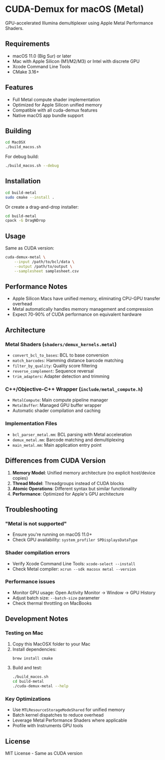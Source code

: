 # CUDA-Demux for macOS (Metal)

GPU-accelerated Illumina demultiplexer using Apple Metal Performance Shaders.

## Requirements

- macOS 11.0 (Big Sur) or later
- Mac with Apple Silicon (M1/M2/M3) or Intel with discrete GPU
- Xcode Command Line Tools
- CMake 3.16+

## Features

- Full Metal compute shader implementation
- Optimized for Apple Silicon unified memory
- Compatible with all cuda-demux features
- Native macOS app bundle support

## Building

```bash
cd MacOSX
./build_macos.sh
```

For debug build:
```bash
./build_macos.sh --debug
```

## Installation

```bash
cd build-metal
sudo cmake --install .
```

Or create a drag-and-drop installer:
```bash
cd build-metal
cpack -G DragNDrop
```

## Usage

Same as CUDA version:
```bash
cuda-demux-metal \
    --input /path/to/bcl/data \
    --output /path/to/output \
    --samplesheet samplesheet.csv
```

## Performance Notes

- Apple Silicon Macs have unified memory, eliminating CPU-GPU transfer overhead
- Metal automatically handles memory management and compression
- Expect 70-90% of CUDA performance on equivalent hardware

## Architecture

### Metal Shaders (`shaders/demux_kernels.metal`)
- `convert_bcl_to_bases`: BCL to base conversion
- `match_barcodes`: Hamming distance barcode matching
- `filter_by_quality`: Quality score filtering
- `reverse_complement`: Sequence reversal
- `trim_adapters`: Adapter detection and trimming

### C++/Objective-C++ Wrapper (`include/metal_compute.h`)
- `MetalCompute`: Main compute pipeline manager
- `MetalBuffer`: Managed GPU buffer wrapper
- Automatic shader compilation and caching

### Implementation Files
- `bcl_parser_metal.mm`: BCL parsing with Metal acceleration
- `demux_metal.mm`: Barcode matching and demultiplexing
- `main_metal.mm`: Main application entry point

## Differences from CUDA Version

1. **Memory Model**: Unified memory architecture (no explicit host/device copies)
2. **Thread Model**: Threadgroups instead of CUDA blocks
3. **Atomic Operations**: Different syntax but similar functionality
4. **Performance**: Optimized for Apple's GPU architecture

## Troubleshooting

### "Metal is not supported"
- Ensure you're running on macOS 11.0+
- Check GPU availability: `system_profiler SPDisplaysDataType`

### Shader compilation errors
- Verify Xcode Command Line Tools: `xcode-select --install`
- Check Metal compiler: `xcrun --sdk macosx metal --version`

### Performance issues
- Monitor GPU usage: Open Activity Monitor → Window → GPU History
- Adjust batch size: `--batch-size` parameter
- Check thermal throttling on MacBooks

## Development Notes

### Testing on Mac
1. Copy this MacOSX folder to your Mac
2. Install dependencies:
   ```bash
   brew install cmake
   ```
3. Build and test:
   ```bash
   ./build_macos.sh
   cd build-metal
   ./cuda-demux-metal --help
   ```

### Key Optimizations
- Use `MTLResourceStorageModeShared` for unified memory
- Batch kernel dispatches to reduce overhead
- Leverage Metal Performance Shaders where applicable
- Profile with Instruments GPU tools

## License

MIT License - Same as CUDA version